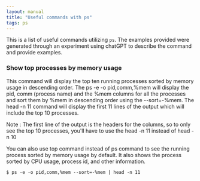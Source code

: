 ```yaml
---
layout: manual
title: "Useful commands with ps"
tags: ps
---
```


This is a list of useful commands utilizing `ps`. The examples provided were generated through an experiment using chatGPT to describe the command and provide examples.

### Show top processes by memory usage

This command will display the top ten running processes sorted by memory usage in descending order. The ps -e -o pid,comm,%mem will display the pid, comm (process name) and the %mem columns for all the processes and sort them by %mem in descending order using the --sort=-%mem. The head -n 11 command will display the first 11 lines of the output which will include the top 10 processes.

Note : The first line of the output is the headers for the columns, so to only see the top 10 processes, you'll have to use the head -n 11 instead of head -n 10

You can also use top command instead of ps command to see the running process sorted by memory usage by default. It also shows the process sorted by CPU usage, process id, and other information.

```
$ ps -e -o pid,comm,%mem --sort=-%mem | head -n 11
```